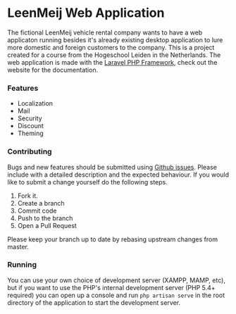 # LeenMeij Web Application

The fictional LeenMeij vehicle rental company wants to have a web applicaton running besides it's already existing desktop application to lure more domestic and foreign customers to the company. This is a project created for a course from the Hogeschool Leiden in the Netherlands. The web application is made with the [Laravel PHP Framework](http://www.laravel.com), check out the website for the documentation.

### Features
- Localization
- Mail
- Security
- Discount
- Theming

### Contributing
Bugs and new features should be submitted using [Github issues](https://github.com/vblinden/ipsen3/issues/new). Please include with a detailed description and the expected behaviour. If you would like to submit a change yourself do the following steps.

1. Fork it.
2. Create a branch
4. Commit code
5. Push to the branch
6. Open a Pull Request

Please keep your branch up to date by rebasing upstream changes from master.

### Running
You can use your own choice of development server (XAMPP, MAMP, etc), but if you want to use the PHP's internal development server (PHP 5.4+ required) you can open up a console and run `php artisan serve` in the root directory of the application to start the development server.
